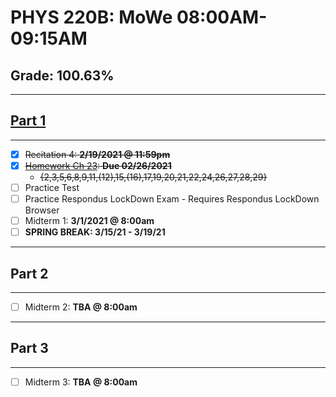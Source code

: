 # PHYS 220B: MoWe 08:00AM-09:15AM

## Grade: 100.63%

***

## [Part 1](https://canvas.csun.edu/courses/90844/modules/items/3378731)

***

- [x] ~~Recitation 4: **2/19/2021 @ 11:59pm**~~
- [X] ~~[Homework Ch 23](https://session.masteringphysics.com/myct/mastering#/): **Due 02/26/2021**~~
  - ~~{2,3,5,6,8,9,11,(12),15,(16),17,19,20,21,22,24,26,27,28,29}~~
- [ ] Practice Test
- [ ] Practice Respondus LockDown Exam - Requires Respondus LockDown Browser
- [ ] Midterm 1: **3/1/2021 @ 8:00am**
- [ ] **SPRING BREAK: 3/15/21 - 3/19/21**

***

## Part 2

***

- [ ] Midterm 2: **TBA @ 8:00am**

***

## Part 3

***

- [ ] Midterm 3: **TBA @ 8:00am**

